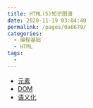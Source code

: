 ```yaml
---
title: HTML(5)知识图谱
date: 2020-11-19 03:04:40
permalink: /pages/0a6679/
categories:
  - 编程基础
  - HTML
tags:
  -
---
```


- [元素](https://developer.mozilla.org/zh-CN/docs/Web/HTML/Element)
- [DOM](https://developer.mozilla.org/zh-CN/docs/Web/API/Document_Object_Model)
- [语义化](https://developer.mozilla.org/zh-CN/docs/Glossary/Semantics#%E8%AF%AD%E4%B9%89%E5%8C%96%E5%85%83%E7%B4%A0)

